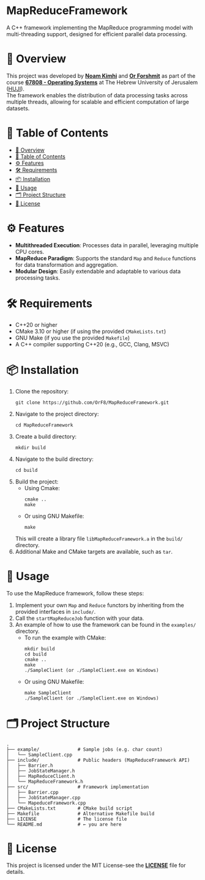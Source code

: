 # MapReduceFramework
A C++ framework implementing the MapReduce programming model with multi-threading support,
designed for efficient parallel data processing.

# 📘 Overview
This project was developed by [**Noam Kimhi**](https://github.com/noam-kimhi) and [**Or Forshmit**](https://github.com/OrF8) as part of the course
[**67808 - Operating Systems**](https://shnaton.huji.ac.il/index.php/NewSyl/67808/2/2025/) at
The Hebrew University of Jerusalem ([HUJI](https://en.huji.ac.il/)).\
The framework enables the distribution of data processing tasks across multiple threads,
allowing for scalable and efficient computation of large datasets.

# 🧾 Table of Contents
- [📘 Overview](https://github.com/OrF8/MapReduceFramework?tab=readme-ov-file#-Overview)
- [🧾 Table of Contents](https://github.com/OrF8/MapReduceFramework?tab=readme-ov-file#-Table-of-Contents)
- [⚙️ Features](https://github.com/OrF8/MapReduceFramework?tab=readme-ov-file#-features)
- [🛠️ Requirements](https://github.com/OrF8/MapReduceFramework?tab=readme-ov-file#-requirements)
- [📦 Installation](https://github.com/OrF8/MapReduceFramework?tab=readme-ov-file#-installation)
- [🚀 Usage](https://github.com/OrF8/MapReduceFramework?tab=readme-ov-file#-usage)
- [🗂️ Project Structure](https://github.com/OrF8/MapReduceFramework?tab=readme-ov-file#-Project-Structure)
- [📄 License](https://github.com/OrF8/MapReduceFramework?tab=readme-ov-file#-license)

# ⚙️ Features
- **Multithreaded Execution**: Processes data in parallel, leveraging multiple CPU cores.
- **MapReduce Paradigm**: Supports the standard `Map` and `Reduce` functions for data transformation and aggregation.
- **Modular Design**: Easily extendable and adaptable to various data processing tasks.

# 🛠️ Requirements
- C++20 or higher
- CMake 3.10 or higher (if using the provided `CMakeLists.txt`)
- GNU Make (if you use the provided `Makefile`)
- A C++ compiler supporting C++20 (e.g., GCC, Clang, MSVC)

# 📦 Installation
1. Clone the repository:
    ```
    git clone https://github.com/OrF8/MapReduceFramework.git
   ```
2. Navigate to the project directory:
   ```
   cd MapReduceFramework
   ```
3. Create a build directory:
    ```
    mkdir build
    ```
4. Navigate to the build directory:
    ```
    cd build
    ```
5. Build the project:
   - Using Cmake:
     ```
     cmake ..
     make
     ```
   - Or using GNU Makefile:
     ```
     make
     ```
   This will create a library file `libMapReduceFramework.a` in the `build/` directory.
6. Additional Make and CMake targets are available, such as `tar`.

# 🚀 Usage
To use the MapReduce framework, follow these steps:
1. Implement your own `Map` and `Reduce` functors by inheriting from the provided interfaces in `include/`.
2. Call the `startMapReduceJob` function with your data.
3. An example of how to use the framework can be found in the `examples/` directory.
   - To run the example with CMake:
     ```
     mkdir build
     cd build
     cmake ..
     make
     ./SampleClient (or ./SampleClient.exe on Windows)
     ```
   - Or using GNU Makefile:
     ```
     make SampleClient
     ./SampleClient (or ./SampleClient.exe on Windows)
     ```
     
# 🗂️ Project Structure
  ```
  .
  ├── example/              # Sample jobs (e.g. char count)
  │   └── SampleClient.cpp
  ├── include/              # Public headers (MapReduceFramework API)
  │   ├── Barrier.h
  │   ├── JobStateManager.h
  │   ├── MapReduceClient.h
  │   └── MapReduceFramework.h
  ├── src/                  # Framework implementation
  │   ├── Barrier.cpp
  │   ├── JobStateManager.cpp
  │   └── MapeduceFramework.cpp
  ├── CMakeLists.txt        # CMake build script
  ├── Makefile              # Alternative Makefile build
  ├── LICENSE               # The license file
  └── README.md             # ← you are here
  ```

# 📄 License
This project is licensed under the MIT License-see the [**LICENSE**](https://github.com/OrF8/MapReduceFramework/blob/main/LICENSE) file for details.